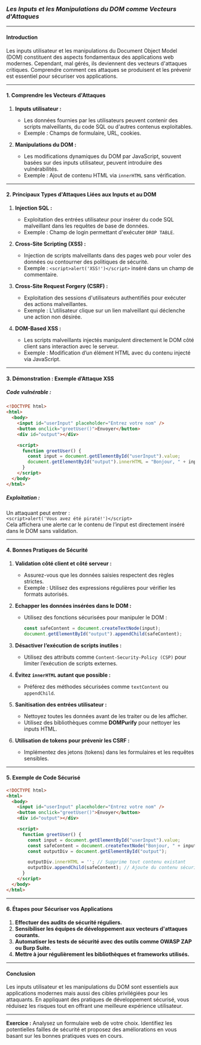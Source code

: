 ### *Les Inputs et les Manipulations du DOM comme Vecteurs d'Attaques*

---

#### **Introduction**
Les inputs utilisateur et les manipulations du Document Object Model (DOM) constituent des aspects fondamentaux des applications web modernes. Cependant, mal gérés, ils deviennent des vecteurs d'attaques critiques. Comprendre comment ces attaques se produisent et les prévenir est essentiel pour sécuriser vos applications.

---

#### **1. Comprendre les Vecteurs d'Attaques**
1. **Inputs utilisateur :**
   - Les données fournies par les utilisateurs peuvent contenir des scripts malveillants, du code SQL ou d'autres contenus exploitables.
   - Exemple : Champs de formulaire, URL, cookies.

2. **Manipulations du DOM :**
   - Les modifications dynamiques du DOM par JavaScript, souvent basées sur des inputs utilisateur, peuvent introduire des vulnérabilités.
   - Exemple : Ajout de contenu HTML via `innerHTML` sans vérification.

---

#### **2. Principaux Types d'Attaques Liées aux Inputs et au DOM**
1. **Injection SQL :**
   - Exploitation des entrées utilisateur pour insérer du code SQL malveillant dans les requêtes de base de données.
   - Exemple : Champ de login permettant d'exécuter `DROP TABLE`.

2. **Cross-Site Scripting (XSS) :**
   - Injection de scripts malveillants dans des pages web pour voler des données ou contourner des politiques de sécurité.
   - Exemple : `<script>alert('XSS!')</script>` inséré dans un champ de commentaire.

3. **Cross-Site Request Forgery (CSRF) :**
   - Exploitation des sessions d'utilisateurs authentifiés pour exécuter des actions malveillantes.
   - Exemple : L’utilisateur clique sur un lien malveillant qui déclenche une action non désirée.

4. **DOM-Based XSS :**
   - Les scripts malveillants injectés manipulent directement le DOM côté client sans interaction avec le serveur.
   - Exemple : Modification d’un élément HTML avec du contenu injecté via JavaScript.

---

#### **3. Démonstration : Exemple d’Attaque XSS**
##### Code vulnérable :
```html
<!DOCTYPE html>
<html>
  <body>
    <input id="userInput" placeholder="Entrez votre nom" />
    <button onclick="greetUser()">Envoyer</button>
    <div id="output"></div>

    <script>
      function greetUser() {
        const input = document.getElementById("userInput").value;
        document.getElementById("output").innerHTML = "Bonjour, " + input;
      }
    </script>
  </body>
</html>
```

##### Exploitation :
Un attaquant peut entrer :  
`<script>alert('Vous avez été piraté!')</script>`  
Cela affichera une alerte car le contenu de l’input est directement inséré dans le DOM sans validation.

---

#### **4. Bonnes Pratiques de Sécurité**
1. **Validation côté client et côté serveur :**
   - Assurez-vous que les données saisies respectent des règles strictes.
   - Exemple : Utilisez des expressions régulières pour vérifier les formats autorisés.

2. **Echapper les données insérées dans le DOM :**
   - Utilisez des fonctions sécurisées pour manipuler le DOM :
     ```javascript
     const safeContent = document.createTextNode(input);
     document.getElementById("output").appendChild(safeContent);
     ```

3. **Désactiver l’exécution de scripts inutiles :**
   - Utilisez des attributs comme `Content-Security-Policy (CSP)` pour limiter l’exécution de scripts externes.

4. **Évitez `innerHTML` autant que possible :**
   - Préférez des méthodes sécurisées comme `textContent` ou `appendChild`.

5. **Sanitisation des entrées utilisateur :**
   - Nettoyez toutes les données avant de les traiter ou de les afficher.
   - Utilisez des bibliothèques comme **DOMPurify** pour nettoyer les inputs HTML.

6. **Utilisation de tokens pour prévenir les CSRF :**
   - Implémentez des jetons (tokens) dans les formulaires et les requêtes sensibles.

---

#### **5. Exemple de Code Sécurisé**
```html
<!DOCTYPE html>
<html>
  <body>
    <input id="userInput" placeholder="Entrez votre nom" />
    <button onclick="greetUser()">Envoyer</button>
    <div id="output"></div>

    <script>
      function greetUser() {
        const input = document.getElementById("userInput").value;
        const safeContent = document.createTextNode("Bonjour, " + input);
        const outputDiv = document.getElementById("output");

        outputDiv.innerHTML = ''; // Supprime tout contenu existant
        outputDiv.appendChild(safeContent); // Ajoute du contenu sécurisé
      }
    </script>
  </body>
</html>
```

---

#### **6. Étapes pour Sécuriser vos Applications**
1. **Effectuer des audits de sécurité réguliers.**
2. **Sensibiliser les équipes de développement aux vecteurs d'attaques courants.**
3. **Automatiser les tests de sécurité avec des outils comme OWASP ZAP ou Burp Suite.**
4. **Mettre à jour régulièrement les bibliothèques et frameworks utilisés.**

---

#### **Conclusion**
Les inputs utilisateur et les manipulations du DOM sont essentiels aux applications modernes mais aussi des cibles privilégiées pour les attaquants. En appliquant des pratiques de développement sécurisé, vous réduisez les risques tout en offrant une meilleure expérience utilisateur.

--- 

**Exercice :** Analysez un formulaire web de votre choix. Identifiez les potentielles failles de sécurité et proposez des améliorations en vous basant sur les bonnes pratiques vues en cours.
